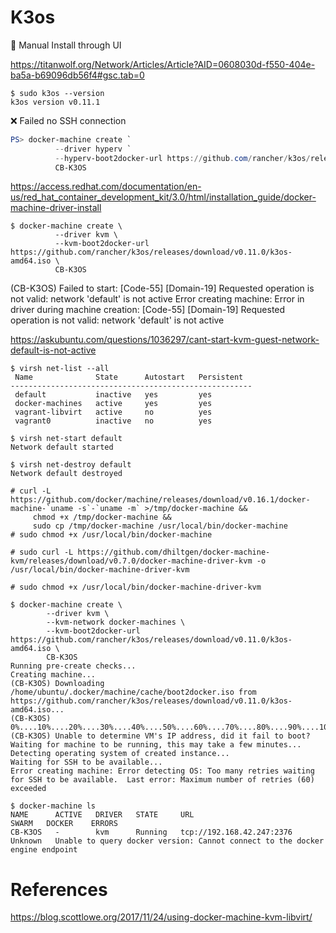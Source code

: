 # K3os

:tada: Manual Install through UI

https://titanwolf.org/Network/Articles/Article?AID=0608030d-f550-404e-ba5a-b69096db56f4#gsc.tab=0


```
$ sudo k3os --version
k3os version v0.11.1
```


:x: Failed no SSH connection

```powershell
PS> docker-machine create `
          --driver hyperv `
          --hyperv-boot2docker-url https://github.com/rancher/k3os/releases/download/v0.11.0/k3os-amd64.iso `
          CB-K3OS
```

https://access.redhat.com/documentation/en-us/red_hat_container_development_kit/3.0/html/installation_guide/docker-machine-driver-install

```
$ docker-machine create \
          --driver kvm \
          --kvm-boot2docker-url https://github.com/rancher/k3os/releases/download/v0.11.0/k3os-amd64.iso \
          CB-K3OS
```

(CB-K3OS) Failed to start: [Code-55] [Domain-19] Requested operation is not valid: network 'default' is not active
Error creating machine: Error in driver during machine creation: [Code-55] [Domain-19] Requested operation is not valid: network 'default' is not active

https://askubuntu.com/questions/1036297/cant-start-kvm-guest-network-default-is-not-active

```
$ virsh net-list --all
 Name              State      Autostart   Persistent
------------------------------------------------------
 default           inactive   yes         yes
 docker-machines   active     yes         yes
 vagrant-libvirt   active     no          yes
 vagrant0          inactive   no          yes
```

```
$ virsh net-start default 
Network default started
```

```
$ virsh net-destroy default 
Network default destroyed
```

```
# curl -L https://github.com/docker/machine/releases/download/v0.16.1/docker-machine-`uname -s`-`uname -m` >/tmp/docker-machine &&
     chmod +x /tmp/docker-machine &&
     sudo cp /tmp/docker-machine /usr/local/bin/docker-machine 
# sudo chmod +x /usr/local/bin/docker-machine
```


```
# sudo curl -L https://github.com/dhiltgen/docker-machine-kvm/releases/download/v0.7.0/docker-machine-driver-kvm -o /usr/local/bin/docker-machine-driver-kvm
```

```
# sudo chmod +x /usr/local/bin/docker-machine-driver-kvm
```

```
$ docker-machine create \
        --driver kvm \
        --kvm-network docker-machines \
        --kvm-boot2docker-url https://github.com/rancher/k3os/releases/download/v0.11.0/k3os-amd64.iso \
        CB-K3OS
Running pre-create checks...
Creating machine...
(CB-K3OS) Downloading /home/ubuntu/.docker/machine/cache/boot2docker.iso from https://github.com/rancher/k3os/releases/download/v0.11.0/k3os-amd64.iso...
(CB-K3OS) 0%....10%....20%....30%....40%....50%....60%....70%....80%....90%....100%
(CB-K3OS) Unable to determine VM's IP address, did it fail to boot?
Waiting for machine to be running, this may take a few minutes...
Detecting operating system of created instance...
Waiting for SSH to be available...
Error creating machine: Error detecting OS: Too many retries waiting for SSH to be available.  Last error: Maximum number of retries (60) exceeded
```

```
$ docker-machine ls
NAME      ACTIVE   DRIVER   STATE     URL                         SWARM   DOCKER    ERRORS
CB-K3OS   -        kvm      Running   tcp://192.168.42.247:2376           Unknown   Unable to query docker version: Cannot connect to the docker engine endpoint
```

# References

https://blog.scottlowe.org/2017/11/24/using-docker-machine-kvm-libvirt/
